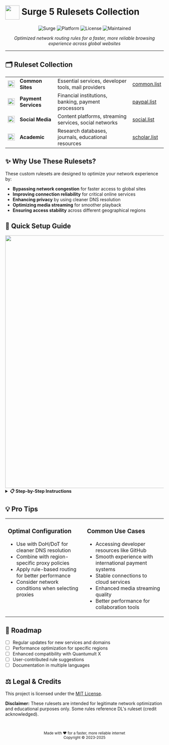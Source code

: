 # <img src="https://nssurge.com/img/logo.png" width="45" align="center"> Surge 5 Rulesets Collection

<div align="center">

![Surge](https://img.shields.io/badge/Surge-5-4D9DE0?style=for-the-badge&logo=surge&logoColor=white)
![Platform](https://img.shields.io/badge/Platform-iOS%20%7C%20macOS-E87A90?style=for-the-badge&logo=apple&logoColor=white)
![License](https://img.shields.io/badge/License-MIT-92D293?style=for-the-badge&logo=opensourceinitiative&logoColor=white)
![Maintained](https://img.shields.io/badge/Maintained-Yes-F5C05A?style=for-the-badge&logo=github&logoColor=white)

</div>

<p align="center">
  <i>Optimized network routing rules for a faster, more reliable browsing experience across global websites</i>
</p>

<hr>

## 🗂️ Ruleset Collection

<table>
<tr>
  <td><img src="https://cdn-icons-png.flaticon.com/512/9458/9458326.png" width="22" align="center"></td>
  <td><b>Common Sites</b></td>
  <td>Essential services, developer tools, mail providers</td>
  <td><a href="https://raw.githubusercontent.com/yagami1997/Surgerulesets/main/common.list">common.list</a></td>
</tr>
<tr>
  <td><img src="https://cdn-icons-png.flaticon.com/512/2936/2936660.png" width="22" align="center"></td>
  <td><b>Payment Services</b></td>
  <td>Financial institutions, banking, payment processors</td>
  <td><a href="https://raw.githubusercontent.com/yagami1997/Surgerulesets/main/paypal.list">paypal.list</a></td>
</tr>
<tr>
  <td><img src="https://cdn-icons-png.flaticon.com/512/9073/9073032.png" width="22" align="center"></td>
  <td><b>Social Media</b></td>
  <td>Content platforms, streaming services, social networks</td>
  <td><a href="https://raw.githubusercontent.com/yagami1997/Surgerulesets/main/social.list">social.list</a></td>
</tr>
<tr>
  <td><img src="https://cdn-icons-png.flaticon.com/512/3330/3330314.png" width="22" align="center"></td>
  <td><b>Academic</b></td>
  <td>Research databases, journals, educational resources</td>
  <td><a href="https://raw.githubusercontent.com/yagami1997/Surgerulesets/main/scholar.list">scholar.list</a></td>
</tr>
</table>

## ✨ Why Use These Rulesets?

These custom rulesets are designed to optimize your network experience by:

- **Bypassing network congestion** for faster access to global sites
- **Improving connection reliability** for critical online services
- **Enhancing privacy** by using cleaner DNS resolution
- **Optimizing media streaming** for smoother playback
- **Ensuring access stability** across different geographical regions

## 🚀 Quick Setup Guide

<div align="center">
  <img src="https://raw.githubusercontent.com/yagami1997/Surgerulesets/main/.github/setup-guide.png" width="800">
</div>

<details>
<summary><b>📋 Step-by-Step Instructions</b></summary>
<br>

1. Click the **RAW** button on the ruleset file you want to use:

   ![Click RAW button](https://user-images.githubusercontent.com/7695407/172099104-a37bc55c-43a7-4b36-b172-75365c7be558.png)

2. Copy the URL from your browser's address bar:

   ![Copy URL](https://user-images.githubusercontent.com/7695407/172099581-683d27df-f6d2-44cd-b40b-b762c0043bcb.png)

3. In Surge 5:
   - Create a replica of your managed configuration
   - In **Outbound Mode**, select **Proxy Rules**
   - Navigate to **Add Rule → Ruleset → External Ruleset**
   - Paste the copied URL and select an appropriate policy
   - Click **Finish** to apply

4. To update your rulesets later:
   - Go to your profile configuration
   - Navigate to **Edit → External Resources**
   - Click **Update All** to get the latest versions
</details>

## 💡 Pro Tips

<table>
<tr>
<td width="50%" valign="top">

### Optimal Configuration
- Use with DoH/DoT for cleaner DNS resolution
- Combine with region-specific proxy policies
- Apply rule-based routing for better performance
- Consider network conditions when selecting proxies

</td>
<td width="50%" valign="top">

### Common Use Cases
- Accessing developer resources like GitHub
- Smooth experience with international payment systems
- Stable connections to cloud services
- Enhanced media streaming quality
- Better performance for collaboration tools

</td>
</tr>
</table>

## 🔮 Roadmap

- [ ] Regular updates for new services and domains
- [ ] Performance optimization for specific regions
- [ ] Enhanced compatibility with Quantumult X
- [ ] User-contributed rule suggestions
- [ ] Documentation in multiple languages

## ⚖️ Legal & Credits

This project is licensed under the [MIT License](LICENSE).

**Disclaimer:** These rulesets are intended for legitimate network optimization and educational purposes only. Some rules reference DL's ruleset (credit acknowledged).

<div align="center">
  <br>
  <p>
    <sub>Made with ❤️ for a faster, more reliable internet</sub>
    <br>
    <sub>Copyright © 2023-2025</sub>
  </p>
</div>
